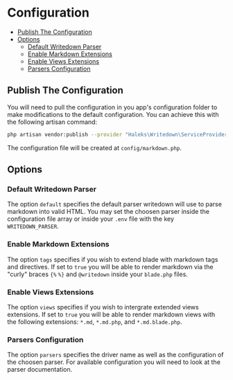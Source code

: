 # Configuration

- [Publish The Configuration](#publish-the-configuration)
- [Options](#options)
  - [Default Writedown Parser](#default-writedown-parser)
  - [Enable Markdown Extensions](#enable-markdown-extensions)
  - [Enable Views Extensions](#enable-views-extensions)
  - [Parsers Configuration](#parsers-configuration)

## Publish The Configuration

You will need to pull the configuration in you app's configuration folder to make modifications to the default configuration. You can achieve this with the following artisan command:

``` bash
php artisan vendor:publish --provider "Haleks\Writedown\ServiceProvider"
```

The configuration file will be created at `config/markdown.php`.

## Options

### Default Writedown Parser

The option `default` specifies the default parser writedown will use to parse markdown into valid HTML. You may set the choosen parser inside the configuration file array or inside your `.env` file with the key `WRITEDOWN_PARSER`.

### Enable Markdown Extensions

The option `tags` specifies if you wish to extend blade with markdown tags and directives.  If set to `true` you will be able to render markdown via the "curly" braces  `{%` `%}` and `@writedown` inside your `blade.php` files.

### Enable Views Extensions

The option `views` specifies if you wish to intergrate extended views extensions.  If set to `true` you will be able to render markdown views with the following extensions:  `*.md`, `*.md.php`, and `*.md.blade.php`.

### Parsers Configuration

The option `parsers` specifies the driver name as well as the configuration of the choosen parser. For available configuration you will need to look at the parser documentation.
